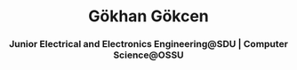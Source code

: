 <h1 align="center">Gökhan Gökcen</h1>
<h3 align="center">Junior Electrical and Electronics Engineering@SDU | Computer Science@OSSU</h3>
